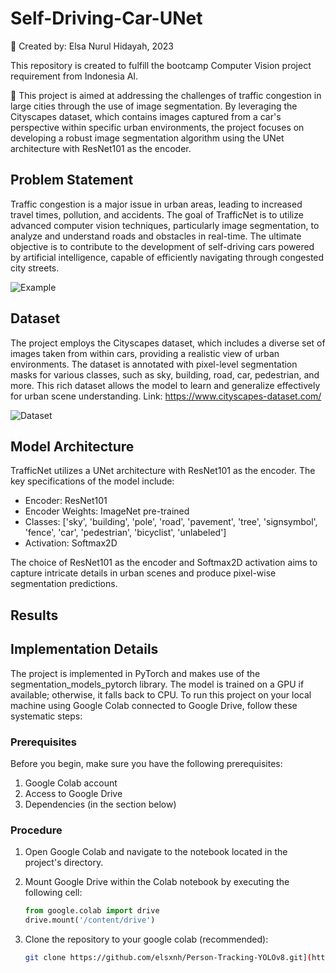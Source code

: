 # Self-Driving-Car-UNet

📁 Created by: Elsa Nurul Hidayah, 2023

This repository is created to fulfill the bootcamp Computer Vision project requirement from Indonesia AI.

🔬 This project is aimed at addressing the challenges of traffic congestion in large cities through the use of image segmentation. By leveraging the Cityscapes dataset, which contains images captured from a car's perspective within specific urban environments, the project focuses on developing a robust image segmentation algorithm using the UNet architecture with ResNet101 as the encoder.

## Problem Statement

Traffic congestion is a major issue in urban areas, leading to increased travel times, pollution, and accidents. The goal of TrafficNet is to utilize advanced computer vision techniques, particularly image segmentation, to analyze and understand roads and obstacles in real-time. The ultimate objective is to contribute to the development of self-driving cars powered by artificial intelligence, capable of efficiently navigating through congested city streets.

![Example](https://www.intelligenttransport.com/wp-content/uploads/self-driving-1.jpg)

## Dataset

The project employs the Cityscapes dataset, which includes a diverse set of images taken from within cars, providing a realistic view of urban environments. The dataset is annotated with pixel-level segmentation masks for various classes, such as sky, building, road, car, pedestrian, and more. This rich dataset allows the model to learn and generalize effectively for urban scene understanding. Link: https://www.cityscapes-dataset.com/

![Dataset](https://www.cityscapes-dataset.com/wordpress/wp-content/uploads/2015/07/exampleFeaturedImage-270x250.png)

## Model Architecture

TrafficNet utilizes a UNet architecture with ResNet101 as the encoder. The key specifications of the model include:

- Encoder: ResNet101
- Encoder Weights: ImageNet pre-trained
- Classes: ['sky', 'building', 'pole', 'road', 'pavement', 'tree', 'signsymbol', 'fence', 'car', 'pedestrian', 'bicyclist', 'unlabeled']
- Activation: Softmax2D

The choice of ResNet101 as the encoder and Softmax2D activation aims to capture intricate details in urban scenes and produce pixel-wise segmentation predictions.

## Results 

## Implementation Details

The project is implemented in PyTorch and makes use of the segmentation_models_pytorch library. The model is trained on a GPU if available; otherwise, it falls back to CPU. To run this project on your local machine using Google Colab connected to Google Drive, follow these systematic steps:

### Prerequisites

Before you begin, make sure you have the following prerequisites:

1. Google Colab account
2. Access to Google Drive
3. Dependencies (in the section below)

### Procedure

1. Open Google Colab and navigate to the notebook located in the project's directory.

2. Mount Google Drive within the Colab notebook by executing the following cell:

    ```python
    from google.colab import drive
    drive.mount('/content/drive')
    ```
3. Clone the repository to your google colab (recommended):

    ```bash
   git clone https://github.com/elsxnh/Person-Tracking-YOLOv8.git](https://github.com/elsxnh/Self-Driving-Car.git)https://github.com/elsxnh/Self-Driving-Car.git
    ```
